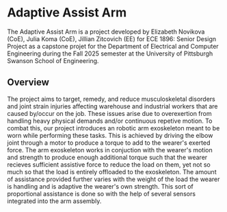# Adaptive Assist Arm
The Adaptive Assist Arm is a project developed by Elizabeth Novikova (CoE), Julia Koma (CoE), Jillian Zitcovich (EE) for ECE 1896: Senior Design Project as a capstone projet for the Department of Electrical and Computer Engineering during the Fall 2025 semester at the University of Pittsburgh Swanson School of Engineering. </br>

## Overview
The project aims to target, remedy, and reduce musculoskeletal disorders and joint strain injuries affecting warehouse and industrial workers that are caused by/occur on the job. 
These issues arise due to overexertion from handling heavy physical demands and/or continuous repetive motion. To combat this, our project introduces an robotic arm exoskeleton meant to be worn while performing these tasks.
This is achieved by driving the elbow joint through a motor to produce a torque to add to the wearer's exerted force. 
The arm exoskeleton works in conjuction with the wearer's motion and strength to produce enough additional torque such that the wearer recieves sufficient assistive force to reduce the load on them, yet not so much so that the load is entirely offloaded to the exoskeleton.
The amount of assistance provided further varies with the weight of the load the wearer is handling and is adaptive the wearer's own strength. This sort of proportional assistance is done so with the help of several sensors integrated into the arm assembly.
